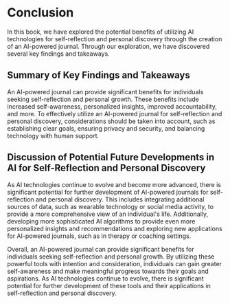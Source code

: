 # Conclusion

In this book, we have explored the potential benefits of utilizing AI technologies for self-reflection and personal discovery through the creation of an AI-powered journal. Through our exploration, we have discovered several key findings and takeaways.

Summary of Key Findings and Takeaways
-------------------------------------

An AI-powered journal can provide significant benefits for individuals seeking self-reflection and personal growth. These benefits include increased self-awareness, personalized insights, improved accountability, and more. To effectively utilize an AI-powered journal for self-reflection and personal discovery, considerations should be taken into account, such as establishing clear goals, ensuring privacy and security, and balancing technology with human support.

Discussion of Potential Future Developments in AI for Self-Reflection and Personal Discovery
--------------------------------------------------------------------------------------------

As AI technologies continue to evolve and become more advanced, there is significant potential for further development of AI-powered journals for self-reflection and personal discovery. This includes integrating additional sources of data, such as wearable technology or social media activity, to provide a more comprehensive view of an individual's life. Additionally, developing more sophisticated AI algorithms to provide even more personalized insights and recommendations and exploring new applications for AI-powered journals, such as in therapy or coaching settings.

Overall, an AI-powered journal can provide significant benefits for individuals seeking self-reflection and personal growth. By utilizing these powerful tools with intention and consideration, individuals can gain greater self-awareness and make meaningful progress towards their goals and aspirations. As AI technologies continue to evolve, there is significant potential for further development of these tools and their applications in self-reflection and personal discovery.

